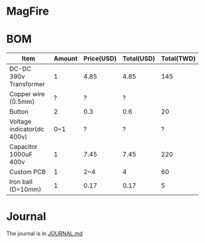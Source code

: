 # MagFire



# BOM
| Item                       | Amount | Price(USD) | Total(USD) | Total(TWD) |
| -------------------------- | ------ | ---------- | ---------- | ---------- |
| DC-DC 390v Transformer     | 1      | 4.85       | 4.85       | 145        |
| Copper wire (0.5mm)        | ?      | ?          | ?          |            |
| Button                     | 2      | 0.3        | 0.6        | 20         |
| Voltage indicator(dc 400v) | 0~1    | ?          | ?          | ?          |
| Capacitor 1000uF 400v      | 1      | 7.45       | 7.45       | 220        |
| Custom PCB                 | 1      | 2~4        | 4          | 60         |
| Iron ball (D=10mm)         | 1      | 0.17       | 0.17       | 5          |

# Journal
The journal is in [JOURNAL.md](JOURNAL.md)